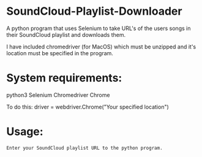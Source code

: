 # SoundCloud-Playlist-Downloader
A python program that uses Selenium to take URL's of the users songs in their SoundCloud playlist and downloads them.

I have included chromedriver (for MacOS) which must be unzipped and it's location must be specified in the program.


# System requirements:  
   python3
   Selenium
   Chromedriver
   Chrome


To do this: 
    driver = webdriver.Chrome("Your specified location")
    
# Usage:
    Enter your SoundCloud playlist URL to the python program.
